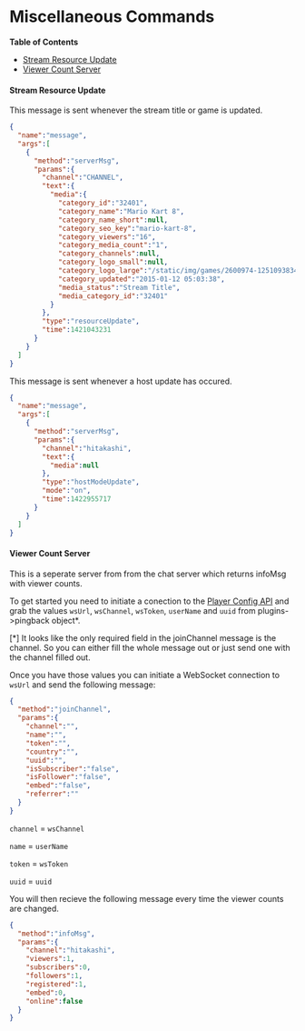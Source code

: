 # Miscellaneous Commands

**Table of Contents**

- [Stream Resource Update](#stream-resource-update)
- [Viewer Count Server](#viewer-count-server)

#### Stream Resource Update

This message is sent whenever the stream title or game is updated.

```json
{
  "name":"message",
  "args":[
    {
      "method":"serverMsg",
      "params":{
        "channel":"CHANNEL",
        "text":{
          "media":{
            "category_id":"32401",
            "category_name":"Mario Kart 8",
            "category_name_short":null,
            "category_seo_key":"mario-kart-8",
            "category_viewers":"16",
            "category_media_count":"1",
            "category_channels":null,
            "category_logo_small":null,
            "category_logo_large":"/static/img/games/2600974-12510938343_01c49da2be_o.jpg",
            "category_updated":"2015-01-12 05:03:38",
            "media_status":"Stream Title",
            "media_category_id":"32401"
          }
        },
        "type":"resourceUpdate",
        "time":1421043231
      }
    }
  ]
}
```

This message is sent whenever a host update has occured.

```json
{
  "name":"message",
  "args":[
    {
      "method":"serverMsg",
      "params":{
        "channel":"hitakashi",
        "text":{
          "media":null
        },
        "type":"hostModeUpdate",
        "mode":"on",
        "time":1422955717
      }
    }
  ]
}
```

#### Viewer Count Server

This is a seperate server from from the chat server which returns infoMsg with viewer counts.

To get started you need to initiate a conection to the [Player Config API](https://github.com/Hitakashi/Hitbox-API/blob/master/media/player_config.md#get-playerconfigmedia_typeuser_id) and grab the values `wsUrl`, `wsChannel`, `wsToken`, `userName` and `uuid` from plugins->pingback object*.

[*] It looks like the only required field in the joinChannel message is the channel. So you can either fill the whole message out or just send one with the channel filled out.

Once you have those values you can initiate a WebSocket connection to `wsUrl` and send the following message:

```json
{
  "method":"joinChannel",
  "params":{
    "channel":"",
    "name":"",
    "token":"",
    "country":"",
    "uuid":"",
    "isSubscriber":"false",
    "isFollower":"false",
    "embed":"false",
    "referrer":""
  }
}
```

`channel` = `wsChannel` 

`name` = `userName`

`token` = `wsToken`

`uuid` = `uuid`

You will then recieve the following message every time the viewer counts are changed.

```json
{
  "method":"infoMsg",
  "params":{
    "channel":"hitakashi",
    "viewers":1,
    "subscribers":0,
    "followers":1,
    "registered":1,
    "embed":0,
    "online":false
  }
}
```
